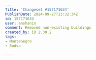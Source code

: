 ```yaml
---
Title: 'Changeset #157171634'
PublishDate: 2024-09-27T13:32:34Z
id: 157171634
user: anshanin
comment: Removed non-existing buildings
created_by: iD 2.30.2
tags:
- Montenegro
- Budva

---
```

